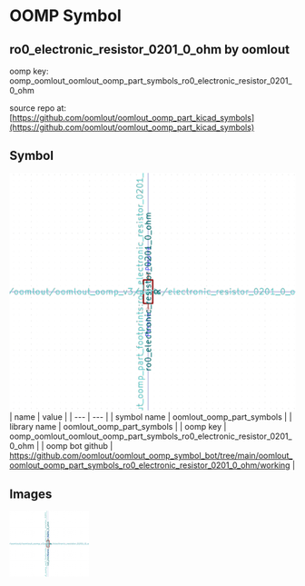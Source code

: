 # OOMP Symbol  
## ro0_electronic_resistor_0201_0_ohm  by oomlout  
  
oomp key: oomp_oomlout_oomlout_oomp_part_symbols_ro0_electronic_resistor_0201_0_ohm  
  
source repo at: [https://github.com/oomlout/oomlout_oomp_part_kicad_symbols](https://github.com/oomlout/oomlout_oomp_part_kicad_symbols)  
## Symbol  
  
[![working.png](working_600.png)](working.png)  
| name | value | 
| --- | --- | 
| symbol name | oomlout_oomp_part_symbols | 
| library name | oomlout_oomp_part_symbols | 
| oomp key | oomp_oomlout_oomlout_oomp_part_symbols_ro0_electronic_resistor_0201_0_ohm | 
| oomp bot github | https://github.com/oomlout/oomlout_oomp_symbol_bot/tree/main/oomlout_oomlout_oomp_part_symbols_ro0_electronic_resistor_0201_0_ohm/working | 
## Images  
  
[![working.png](working_140.png)](working.png)  

